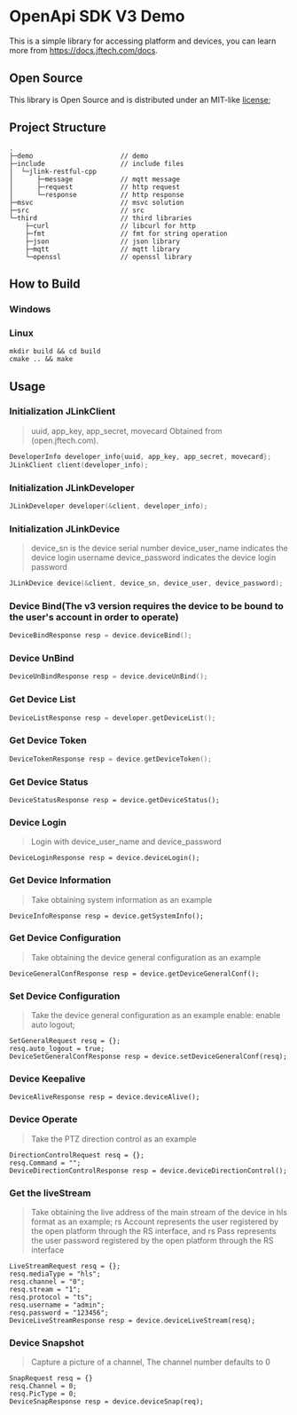 # OpenApi SDK V3 Demo

This is a simple library for accessing platform and devices, you can learn more from https://docs.jftech.com/docs.



## Open Source

This library is Open Source and is distributed under an MIT-like [license](./LICENSE);




## Project Structure

```
.
├─demo 						// demo
├─include					// include files
│  └─jlink-restful-cpp
│      ├─message			// mqtt message
│      ├─request			// http request
│      └─response			// http response
├─msvc						// msvc solution
├─src						// src
└─third						// third libraries
    ├─curl					// libcurl for http
    ├─fmt					// fmt for string operation
    ├─json					// json library
    ├─mqtt					// mqtt library
    └─openssl				// openssl library
```



## How to Build

### Windows



### Linux

```
mkdir build && cd build
cmake .. && make
```



## Usage

### Initialization JLinkClient

> uuid, app_key, app_secret, movecard Obtained from (open.jftech.com).

```cpp
DeveloperInfo developer_info{uuid, app_key, app_secret, movecard};
JLinkClient client(developer_info);
```

### Initialization JLinkDeveloper

```cpp
JLinkDeveloper developer(&client, developer_info);
```

### Initialization JLinkDevice

> device_sn is the device serial number
> device_user_name indicates the device login username
> device_password indicates the device login password

```cpp
JLinkDevice device(&client, device_sn, device_user, device_password);
```
### Device Bind(The v3 version requires the device to be bound to the user's account in order to operate)

```cpp
DeviceBindResponse resp = device.deviceBind();
```

### Device UnBind

```cpp
DeviceUnBindResponse resp = device.deviceUnBind();
```

### Get Device List

```cpp
DeviceListResponse resp = developer.getDeviceList();
```


### Get Device Token

```cpp
DeviceTokenResponse resp = device.getDeviceToken();
```

### Get Device Status

```
DeviceStatusResponse resp = device.getDeviceStatus();
```


### Device Login

> Login with device_user_name and device_password

```
DeviceLoginResponse resp = device.deviceLogin();
```

### Get Device Information

> Take obtaining system information as an example

```
DeviceInfoResponse resp = device.getSystemInfo();
```

### Get Device Configuration

> Take obtaining the device general configuration as an example

```
DeviceGeneralConfResponse resp = device.getDeviceGeneralConf();
```

### Set Device Configuration

> Take the device general configuration as an example enable: enable auto logout;

```
SetGeneralRequest resq = {};
resq.auto_logout = true;
DeviceSetGeneralConfResponse resp = device.setDeviceGeneralConf(resq);
```

### Device Keepalive

```
DeviceAliveResponse resp = device.deviceAlive();
```

### Device Operate

> Take the PTZ direction control as an example

```
DirectionControlRequest resq = {};
resq.Command = "";
DeviceDirectionControlResponse resp = device.deviceDirectionControl();
```

### Get the liveStream

> Take obtaining the live address of the main stream of the device in hls format as an example;
> rs Account represents the user registered by the open platform through the RS interface, 
> and rs Pass represents the user password registered by the open platform through the RS interface

```
LiveStreamRequest resq = {};
resq.mediaType = "hls";
resq.channel = "0";
resq.stream = "1";
resq.protocol = "ts";
resq.username = "admin";
resq.password = "123456";
DeviceLiveStreamResponse resp = device.deviceLiveStream(resq);
```

### Device Snapshot

>  Capture a picture of a channel, The channel number defaults to 0

```
SnapRequest resq = {}
resq.Channel = 0;
resq.PicType = 0;
DeviceSnapResponse resp = device.deviceSnap(req);
```


